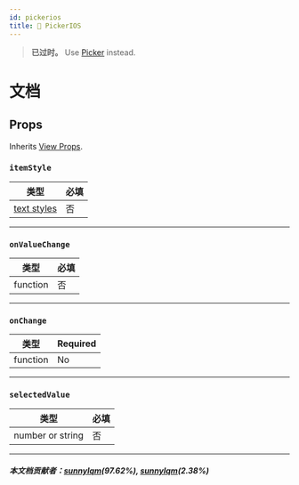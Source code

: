 ```yaml
---
id: pickerios
title: 🚧 PickerIOS
---
```


> **已过时。** Use [Picker](picker.md) instead.

# 文档

## Props

Inherits [View Props](view.md#props).

### `itemStyle`

| 类型                               | 必填 |
| ---------------------------------- | ---- |
| [text styles](text-style-props.md) | 否   |

---

### `onValueChange`

| 类型     | 必填 |
| -------- | ---- |
| function | 否   |

---

### `onChange`

| 类型     | Required |
| -------- | -------- |
| function | No       |

---

### `selectedValue`

| 类型             | 必填 |
| ---------------- | ---- |
| number or string | 否   |

---

##### 本文档贡献者：[sunnylqm](https://github.com/search?q=sunnylqm&type=Users)(97.62%), [sunnylqm](https://github.com/search?q=sunnylqm&type=Users)(2.38%)
